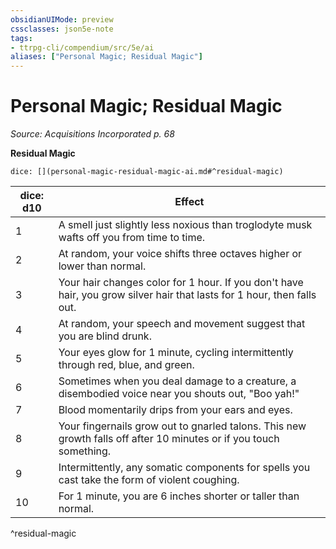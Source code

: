 ```yaml
---
obsidianUIMode: preview
cssclasses: json5e-note
tags:
- ttrpg-cli/compendium/src/5e/ai
aliases: ["Personal Magic; Residual Magic"]
---
```

# Personal Magic; Residual Magic
*Source: Acquisitions Incorporated p. 68* 

**Residual Magic**

`dice: [](personal-magic-residual-magic-ai.md#^residual-magic)`

| dice: d10 | Effect |
|-----------|--------|
| 1 | A smell just slightly less noxious than troglodyte musk wafts off you from time to time. |
| 2 | At random, your voice shifts three octaves higher or lower than normal. |
| 3 | Your hair changes color for 1 hour. If you don't have hair, you grow silver hair that lasts for 1 hour, then falls out. |
| 4 | At random, your speech and movement suggest that you are blind drunk. |
| 5 | Your eyes glow for 1 minute, cycling intermittently through red, blue, and green. |
| 6 | Sometimes when you deal damage to a creature, a disembodied voice near you shouts out, "Boo yah!" |
| 7 | Blood momentarily drips from your ears and eyes. |
| 8 | Your fingernails grow out to gnarled talons. This new growth falls off after 10 minutes or if you touch something. |
| 9 | Intermittently, any somatic components for spells you cast take the form of violent coughing. |
| 10 | For 1 minute, you are 6 inches shorter or taller than normal. |
^residual-magic